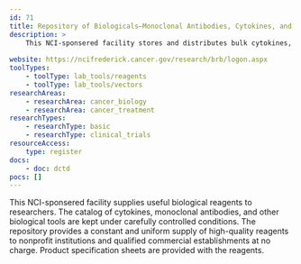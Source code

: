 ```yaml
---
id: 71
title: Repository of Biologicals—Monoclonal Antibodies, Cytokines, and Biological Reagents
description: >
    This NCI-sponsered facility stores and distributes bulk cytokines, monoclonal antibodies, andother useful biological reagents.
    
website: https://ncifrederick.cancer.gov/research/brb/logon.aspx
toolTypes:
    - toolType: lab_tools/reagents
    - toolType: lab_tools/vectors
researchAreas:
    - researchArea: cancer_biology
    - researchArea: cancer_treatment
researchTypes:
    - researchType: basic
    - researchType: clinical_trials
resourceAccess:
    type: register
docs:
    - doc: dctd
pocs: []        
---
```

This NCI-sponsered facility supplies useful biological reagents to researchers. The catalog of cytokines, monoclonal antibodies, and other biological tools are kept under carefully controlled conditions. The repository provides a constant and uniform supply of high-quality reagents to nonprofit institutions and qualified commercial establishments at no charge. Product specification sheets are provided with the reagents. 